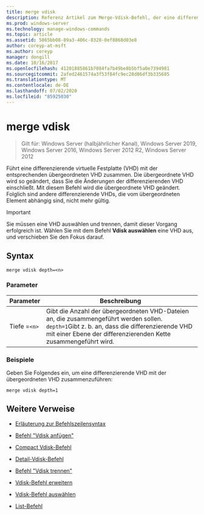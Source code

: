 ```yaml
---
title: merge vdisk
description: Referenz Artikel zum Merge-Vdisk-Befehl, der eine differenzierende virtuelle Festplatte (VHD) mit der entsprechenden übergeordneten VHD zusammenfasst.
ms.prod: windows-server
ms.technology: manage-windows-commands
ms.topic: article
ms.assetid: 5865bb08-89a3-406c-8328-0ef8868d03e8
author: coreyp-at-msft
ms.author: coreyp
manager: dongill
ms.date: 10/16/2017
ms.openlocfilehash: 41201885861b7084fa7b49be8b5bf5a0e7394981
ms.sourcegitcommit: 2afed2461574a3f53f84fc9ec28d86df3b335685
ms.translationtype: MT
ms.contentlocale: de-DE
ms.lasthandoff: 07/02/2020
ms.locfileid: "85925030"
---
```

# <a name="merge-vdisk"></a>merge vdisk

> Gilt für: Windows Server (halbjährlicher Kanal), Windows Server 2019, Windows Server 2016, Windows Server 2012 R2, Windows Server 2012

Führt eine differenzierende virtuelle Festplatte (VHD) mit der entsprechenden übergeordneten VHD zusammen. Die übergeordnete VHD wird so geändert, dass Sie die Änderungen der differenzierenden VHD einschließt. Mit diesem Befehl wird die übergeordnete VHD geändert. Folglich sind andere differenzierende VHDs, die vom übergeordneten Element abhängig sind, nicht mehr gültig.

> [!IMPORTANT]
> Sie müssen eine VHD auswählen und trennen, damit dieser Vorgang erfolgreich ist. Wählen Sie mit dem Befehl **Vdisk auswählen** eine VHD aus, und verschieben Sie den Fokus darauf.

## <a name="syntax"></a>Syntax

```
merge vdisk depth=<n>
```

### <a name="parameters"></a>Parameter

| Parameter | Beschreibung |
| --------- | ----------- |
| Tiefe =`<n>` | Gibt die Anzahl der übergeordneten VHD-Dateien an, die zusammengeführt werden sollen. `depth=1`Gibt z. b. an, dass die differenzierende VHD mit einer Ebene der differenzierenden Kette zusammengeführt wird. |

### <a name="examples"></a>Beispiele

Geben Sie Folgendes ein, um eine differenzierende VHD mit der übergeordneten VHD zusammenzuführen:

```
merge vdisk depth=1
```

## <a name="additional-references"></a>Weitere Verweise

- [Erläuterung zur Befehlszeilensyntax](command-line-syntax-key.md)

- [Befehl "Vdisk anfügen"](attach-vdisk.md)

- [Compact Vdisk-Befehl](compact-vdisk.md)

- [Detail-Vdisk-Befehl](detail-vdisk.md)

- [Befehl "Vdisk trennen"](detach-vdisk.md)

- [Vdisk-Befehl erweitern](expand-vdisk.md)

- [Vdisk-Befehl auswählen](select-vdisk.md)

- [List-Befehl](list.md)
